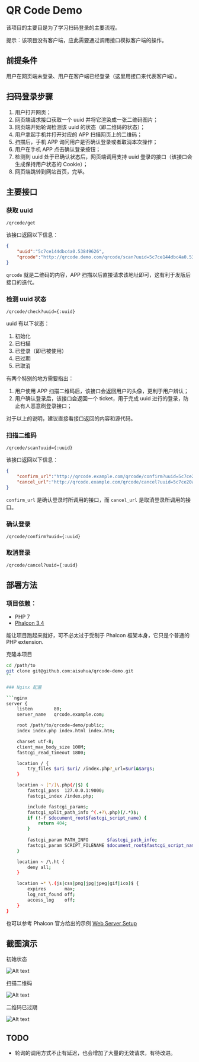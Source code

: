 # QR Code Demo

该项目的主要目是为了学习扫码登录的主要流程。

提示：该项目没有客户端，应此需要通过调用接口模拟客户端的操作。

## 前提条件

用户在网页端未登录、用户在客户端已经登录（这里用接口来代表客户端）。

## 扫码登录步骤

1. 用户打开网页；
2. 网页端请求接口获取一个 uuid 并将它渲染成一张二维码图片；
3. 网页端开始轮询检测该 uuid 的状态（即二维码的状态）；
3. 用户拿起手机并打开对应的 APP 扫描网页上的二维码；
4. 扫描后，手机 APP 询问用户是否确认登录或者取消本次操作；
5. 用户在手机 APP 点击确认登录按钮；
6. 检测到 uuid 处于已确认状态后，网页端调用支持 uuid 登录的接口（该接口会生成保持用户状态的 Cookie）；
7. 网页端跳转到网站首页，完毕。

## 主要接口

### 获取 uuid

```
/qrcode/get
```

该接口返回以下信息：

```json
{
    "uuid":"5c7ce144dbc4a0.53849626",
    "qrcode":"http://qrcode.demo.com/qrcode/scan?uuid=5c7ce144dbc4a0.53849626"
}
```

`qrcode` 就是二维码的内容，APP 扫描以后直接请求该地址即可，这有利于发版后接口的迭代。

### 检测 uuid 状态

```
/qrcode/check?uuid={:uuid}
```

uuid 有以下状态：

1. 初始化
2. 已扫描
3. 已登录（即已被使用）
4. 已过期
5. 已取消

有两个特别的地方需要指出：

1. 用户使用 APP 扫描二维码后，该接口会返回用户的头像，更利于用户辨认；
2. 用户确认登录后，该接口会返回一个 ticket，用于完成 uuid 进行的登录，防止有人恶意刷登录接口；
 
对于以上的说明，建议直接看接口返回的内容和源代码。

### 扫描二维码

```
/qrcode/scan?uuid={:uuid}
```

该接口返回以下信息：

```json
{
    "confirm_url":"http://qrcode.example.com/qrcode/confirm?uuid=5c7ce20ae619a1.18514665",
    "cancel_url":"http://qrcode.example.com/qrcode/cancel?uuid=5c7ce20ae619a1.18514665"
}
```

`confirm_url` 是确认登录时所调用的接口，而 `cancel_url` 是取消登录所调用的接口。

### 确认登录

```
/qrcode/confirm?uuid={:uuid}
```

### 取消登录

```
/qrcode/cancel?uuid={:uuid}
```

## 部署方法

### 项目依赖：

- PHP 7
- [Phalcon 3.4](https://phalconphp.com)

能让项目跑起来就好，可不必太过于受制于 Phalcon 框架本身，它只是个普通的 PHP extension.

克隆本项目

```sh
cd /path/to
git clone git@github.com:aisuhua/qrcode-demo.git
``

### Nginx 配置

```nginx
server {
    listen        80;
    server_name   qrcode.example.com;

    root /path/to/qrcode-demo/public;
    index index.php index.html index.htm;

    charset utf-8;
    client_max_body_size 100M;
    fastcgi_read_timeout 1800;

    location / {
        try_files $uri $uri/ /index.php?_url=$uri&$args;
    }

    location ~ [^/]\.php(/|$) {
        fastcgi_pass  127.0.0.1:9000;
        fastcgi_index /index.php;

        include fastcgi_params;
        fastcgi_split_path_info ^(.+?\.php)(/.*)$;
        if (!-f $document_root$fastcgi_script_name) {
            return 404;
        }
        
        fastcgi_param PATH_INFO       $fastcgi_path_info;
        fastcgi_param SCRIPT_FILENAME $document_root$fastcgi_script_name;
    }

    location ~ /\.ht {
        deny all;
    }

    location ~* \.(js|css|png|jpg|jpeg|gif|ico)$ {
        expires       max;
        log_not_found off;
        access_log    off;
    }
}
```

也可以参考 Phalcon 官方给出的示例 [Web Server Setup](https://docs.phalconphp.com/3.4/en/webserver-setup)

## 截图演示

初始状态

![Alt text](public/img/1.png)

扫描二维码

![Alt text](public/img/2.png)

二维码已过期

![Alt text](public/img/3.png)

## TODO

- 轮询的调用方式不止有延迟，也会增加了大量的无效请求，有待改进。





















